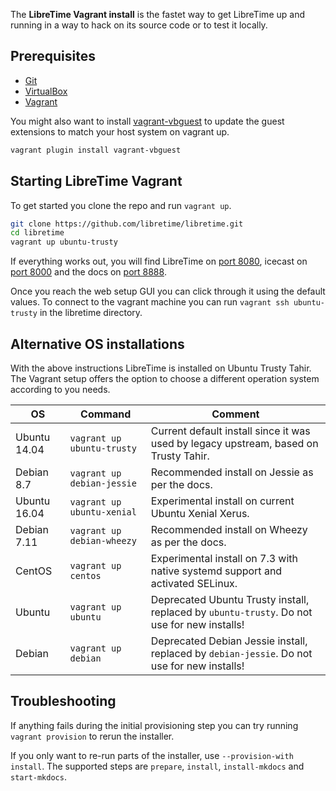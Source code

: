 The **LibreTime Vagrant install** is the fastet way to get LibreTime up and running in a way
to hack on its source code or to test it locally.

## Prerequisites

* [Git](https://git-scm.com/)
* [VirtualBox](https://www.virtualbox.org)
* [Vagrant](https://vagrantup.com)

You might also want to install [vagrant-vbguest](https://github.com/dotless-de/vagrant-vbguest) to update the guest extensions to match your host system on vagrant up.

```bash
vagrant plugin install vagrant-vbguest
```

## Starting LibreTime Vagrant

To get started you clone the repo and run `vagrant up`.

```bash
git clone https://github.com/libretime/libretime.git
cd libretime
vagrant up ubuntu-trusty
```

If everything works out, you will find LibreTime on [port 8080](http://localhost:8080), icecast on [port 8000](http://localhost:8000) and the docs on [port 8888](http://localhost:8888).

Once you reach the web setup GUI you can click through it using the default values. To connect to the vagrant machine you can run `vagrant ssh ubuntu-trusty` in the libretime directory.

## Alternative OS installations

With the above instructions LibreTime is installed on Ubuntu Trusty Tahir. The Vagrant setup offers the option to choose a different operation system according to you needs.

| OS     | Command             | Comment |
| ------ | ------------------- | ------- |
| Ubuntu 14.04 | `vagrant up ubuntu-trusty` | Current default install since it was used by legacy upstream, based on Trusty Tahir. |
| Debian 8.7   | `vagrant up debian-jessie` | Recommended install on Jessie as per the docs. |
| Ubuntu 16.04 | `vagrant up ubuntu-xenial` | Experimental install on current Ubuntu Xenial Xerus. |
| Debian 7.11  | `vagrant up debian-wheezy` | Recommended install on Wheezy as per the docs. |
| CentOS | `vagrant up centos` | Experimental install on 7.3 with native systemd support and activated SELinux. |
| Ubuntu | `vagrant up ubuntu` | Deprecated Ubuntu Trusty install, replaced by `ubuntu-trusty`. Do not use for new installs! |
| Debian | `vagrant up debian` | Deprecated Debian Jessie install, replaced by `debian-jessie`. Do not use for new installs! |

## Troubleshooting

If anything fails during the initial provisioning step you can try running `vagrant provision` to rerun the installer.

If you only want to re-run parts of the installer, use `--provision-with install`. The supported steps are `prepare`, `install`, `install-mkdocs` and `start-mkdocs`.
